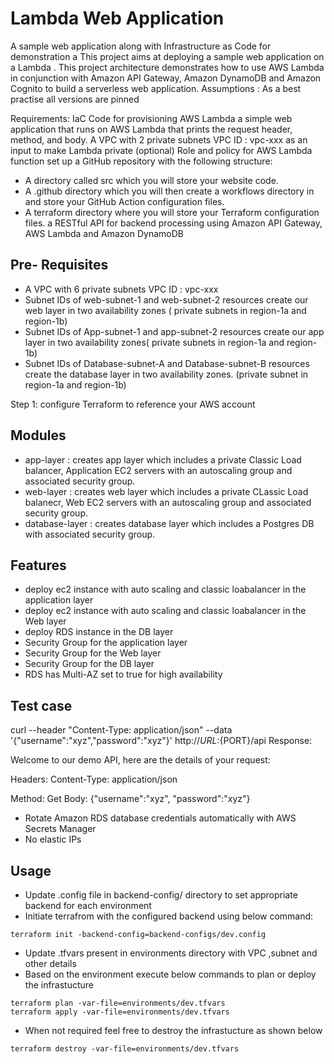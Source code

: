 # Lambda Web Application


A sample web application along with Infrastructure as Code for demonstration a
This project aims at deploying a sample web application on a Lambda .
This  project architecture demonstrates how to use AWS Lambda in conjunction with Amazon API Gateway, Amazon DynamoDB and Amazon Cognito to build a serverless web application.
Assumptions :
As a best practise all versions are pinned


Requirements:
IaC Code for provisioning AWS Lambda
a simple web application that runs on AWS Lambda that prints the request header, method, and body.
A VPC  with  2 private subnets VPC ID : vpc-xxx as an input to make Lambda private (optional)
Role and policy for AWS Lambda function
set up a GitHub repository with the following structure:
   - A directory called src which you will store your website code.
   - A .github directory which you will then create a workflows directory in and store your GitHub Action configuration files.
   - A terraform directory where you will store your Terraform configuration files.
   a RESTful API for backend processing using Amazon API Gateway, AWS Lambda and Amazon DynamoDB

## Pre- Requisites

- A VPC  with  6 private subnets VPC ID : vpc-xxx
- Subnet IDs of web-subnet-1 and web-subnet-2 resources create our web layer in two availability zones ( private subnets in region-1a and region-1b)
- Subnet IDs of App-subnet-1 and app-subnet-2 resources create our app layer in two availability zones( private subnets in region-1a and region-1b)
- Subnet IDs of Database-subnet-A and Database-subnet-B resources create the database layer in two availability zones. (private subnet in region-1a and region-1b)

Step 1:
configure Terraform to reference your AWS account
## Modules

- app-layer : creates app layer which includes a private Classic Load balancer, Application EC2 servers with an autoscaling group and associated security group.
- web-layer : creates web layer which includes a private CLassic Load balanecr, Web EC2 servers with an autoscaling group and associated security group.
- database-layer : creates database layer which includes a Postgres DB with associated security group.

## Features

- deploy ec2 instance with auto scaling and classic loabalancer in the application layer  
- deploy ec2 instance with auto scaling and classic loabalancer in the Web layer
- deploy RDS instance in the DB layer
- Security Group for the application layer
- Security Group for the Web layer
- Security Group for the DB layer
- RDS has Multi-AZ set to true for high availability


## Test case
curl --header "Content-Type: application/json" --data '{"username":"xyz","password":"xyz"}' http://${URL}:${PORT}/api
Response:

Welcome to our demo API, here are the details of your request:

Headers: Content-Type: application/json

Method: Get Body: {"username":"xyz", "password":"xyz"}


[comment]: # ( An optional Route53 module   to bind the domain url to privatesubnet of  We b VPC)

- Rotate Amazon RDS database credentials automatically with AWS Secrets Manager
- No elastic IPs

[comment]: # (Use user data to bootstrap web and app servers)

## Usage

- Update .config file in backend-config/ directory to set appropriate backend for each environment
- Initiate terrafrom with the configured backend using below command:

~~~
terraform init -backend-config=backend-configs/dev.config
~~~

- Update .tfvars present in environments directory with VPC ,subnet and other details
- Based on the environment execute below commands to plan or deploy the infrastucture

~~~
terraform plan -var-file=environments/dev.tfvars
terraform apply -var-file=environments/dev.tfvars
~~~

- When not required feel free to destroy the infrastucture as shown below

~~~
terraform destroy -var-file=environments/dev.tfvars

